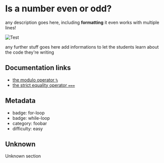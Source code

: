 # Is a number even or odd?

any description goes here, including **formatting**
it even works with multiple lines!

<img alt="Test">

any further stuff goes here
add informations to let the students learn about the code they're writing

## Documentation links

* [the modulo operator `%`](https://developer.mozilla.org/en-US/docs/Web/JavaScript/Reference/Operators/Remainder)
* [the strict equality operator `===`](https://developer.mozilla.org/en-US/docs/Web/JavaScript/Equality_comparisons_and_sameness)

## Metadata

* badge: for-loop
* badge: while-loop
* category: foobar
* difficulty: easy

## Unknown

Unknown section
